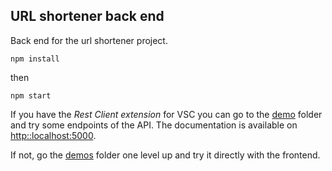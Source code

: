 ## URL shortener back end

Back end for the url shortener project.

```npm install```

then

```npm start```

If you have the _*Rest Client extension*_ for VSC you can go to the [demo](./demo) folder and try some endpoints of the API. The documentation is available on [http::localhost:5000](http::localhost:5000).

If not, go the [demos](../demos) folder one level up and try it directly with the frontend.